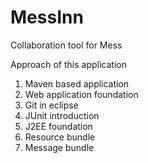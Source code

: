 MessInn
=======

Collaboration tool for Mess

Approach of this application
1. Maven based application
2. Web application foundation
3. Git in eclipse 
4. JUnit introduction
5. J2EE foundation
6. Resource bundle
7. Message bundle
